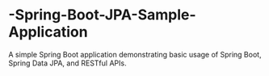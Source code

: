 # -Spring-Boot-JPA-Sample-Application
A simple Spring Boot application demonstrating basic usage of Spring Boot, Spring Data JPA, and RESTful APIs.
